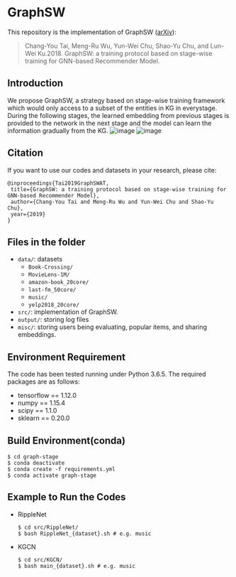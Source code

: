 # GraphSW

This repository is the implementation of GraphSW ([arXiv](https://arxiv.org/abs/1908.05611)):
> Chang-You Tai, Meng-Ru Wu, Yun-Wei Chu, Shao-Yu Chu, and Lun-Wei Ku.2018. GraphSW: a training protocol based on stage-wise training for GNN-based Recommender Model.
## Introduction
We propose GraphSW, a strategy based on stage-wise training framework which would only access to a subset of the entities in KG in everystage. During the following stages, the learned embedding from previous stages is provided to the network in the next stage and the model can learn the information gradually from the KG.
![image](https://github.com/mengruwu/graphsw-dev/blob/master/framwork.png)
![image](https://github.com/mengruwu/graphsw-dev/blob/master/performance.png)
## Citation 
If you want to use our codes and datasets in your research, please cite:
```
@inproceedings{Tai2019GraphSWAT,
 title={GraphSW: a training protocol based on stage-wise training for GNN-based Recommender Model},
 author={Chang-You Tai and Meng-Ru Wu and Yun-Wei Chu and Shao-Yu Chu},
 year={2019}
}
```
## Files in the folder

- `data/`: datasets
  - `Book-Crossing/`
  - `MovieLens-1M/`
  - `amazon-book_20core/`
  - `last-fm_50core/`
  - `music/`
  - `yelp2018_20core/`
- `src/`: implementation of GraphSW.
- `output/`: storing log files
- `misc/`: storing users being evaluating, popular items, and sharing embeddings.
## Environment Requirement
The code has been tested running under Python 3.6.5. The required packages are as follows:
* tensorflow == 1.12.0
* numpy == 1.15.4
* scipy == 1.1.0
* sklearn == 0.20.0

## Build Environment(conda)
```
$ cd graph-stage
$ conda deactivate
$ conda create -f requirements.yml
$ conda activate graph-stage
```

## Example to Run the Codes
- RippleNet
  ```
  $ cd src/RippleNet/
  $ bash RippleNet_{dataset}.sh # e.g. music
  ```
- KGCN
  ```
  $ cd src/KGCN/
  $ bash main_{dataset}.sh # e.g. music
  ```
